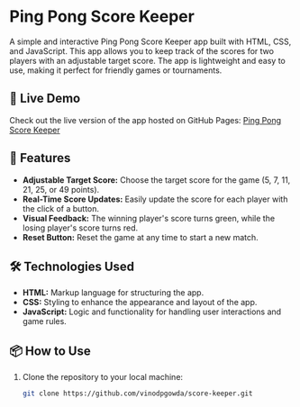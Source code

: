# Ping Pong Score Keeper

A simple and interactive Ping Pong Score Keeper app built with HTML, CSS, and JavaScript. This app allows you to keep track of the scores for two players with an adjustable target score. The app is lightweight and easy to use, making it perfect for friendly games or tournaments.

## 🏓 Live Demo

Check out the live version of the app hosted on GitHub Pages: [Ping Pong Score Keeper](https://vinodpgowda.github.io/score-keeper/)

## 🚀 Features

- **Adjustable Target Score:** Choose the target score for the game (5, 7, 11, 21, 25, or 49 points).
- **Real-Time Score Updates:** Easily update the score for each player with the click of a button.
- **Visual Feedback:** The winning player's score turns green, while the losing player's score turns red.
- **Reset Button:** Reset the game at any time to start a new match.

## 🛠️ Technologies Used

- **HTML:** Markup language for structuring the app.
- **CSS:** Styling to enhance the appearance and layout of the app.
- **JavaScript:** Logic and functionality for handling user interactions and game rules.

## 📦 How to Use

1. Clone the repository to your local machine:
   ```bash
   git clone https://github.com/vinodpgowda/score-keeper.git
